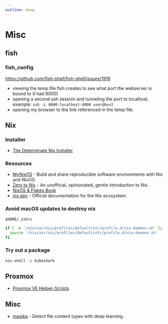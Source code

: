 ```yaml
---
outline: deep
---
```


# Misc

## fish

### fish_config

<https://github.com/fish-shell/fish-shell/issues/1916>

- viewing the temp file fish creates to see what port the webserver is bound to (I had 8000)
- opening a second ssh session and tunneling the port to localhost. example:
  `ssh -L 8000:localhost:8000 user@host`
- opening my browser to the link referenced in the temp file.

## Nix

### Installer

- [The Determinate Nix Installer](https://github.com/DeterminateSystems/nix-installer)

### Resources

- [MyNixOS](https://mynixos.com/) - Build and share reproducible software environments with Nix and NixOS.
- [Zero to Nix](https://zero-to-nix.com/) - An unofficial, opinionated, gentle introduction to Nix.
- [NixOS & Flakes Book](https://nixos-and-flakes.thiscute.world/)
- [nix.dev](https://nix.dev/) - Official documentation for the Nix ecosystem.

### Avoid macOS updates to destroy nix

`$HOME/.zshrc`

```bash
if [ -e '/nix/var/nix/profiles/default/etc/profile.d/nix-daemon.sh' ]; then
  source '/nix/var/nix/profiles/default/etc/profile.d/nix-daemon.sh'
fi
```

### Try out a package

```bash
nix-shell -p kubeshark
```

## Proxmox

- [Proxmox VE Helper-Scripts](https://tteck.github.io/Proxmox/)

## Misc

- [magika](https://github.com/google/magika/) - Detect file content types with deep learning.
